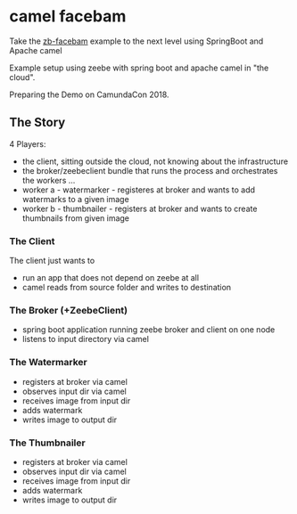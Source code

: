 # camel facebam

Take the [zb-facebam](https://github.com/zeebe-io/zb-facebam) example to the next level using SpringBoot and Apache camel

Example setup using zeebe with spring boot and apache camel in "the cloud".

Preparing the Demo on CamundaCon 2018.

## The Story

4 Players:

- the client, sitting outside the cloud, not knowing about the infrastructure
- the broker/zeebeclient bundle that runs the process and orchestrates the workers ... 
- worker a - watermarker - registeres at broker and wants to add watermarks to a given image
- worker b - thumbnailer - registers at broker and wants to create thumbnails from given image

### The Client

The client just wants to 

* run an app that does not depend on zeebe at all
* camel reads from source folder and writes to destination 

### The Broker (+ZeebeClient)

* spring boot application running zeebe broker and client on one node
* listens to input directory via camel

### The Watermarker

* registers at broker via camel
* observes input dir via camel
* receives image from input dir
* adds watermark
* writes image to output dir

### The Thumbnailer

* registers at broker via camel
* observes input dir via camel
* receives image from input dir
* adds watermark
* writes image to output dir


